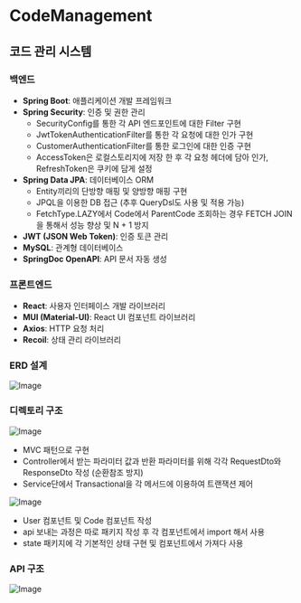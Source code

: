 # CodeManagement

## 코드 관리 시스템

### 백엔드
- **Spring Boot**: 애플리케이션 개발 프레임워크  
- **Spring Security**: 인증 및 권한 관리
  - SecurityConfig를 통한 각 API 엔드포인트에 대한 Filter 구현
  - JwtTokenAuthenticationFilter를 통한 각 요청에 대한 인가 구현
  - CustomerAuthenticationFilter를 통한 로그인에 대한 인증 구현
  - AccessToken은 로컬스토리지에 저장 한 후 각 요청 헤더에 담아 인가, RefreshToken은 쿠키에 담게 설정
- **Spring Data JPA**: 데이터베이스 ORM
  - Entity끼리의 단방향 매핑 및 양방향 매핑 구현
  - JPQL을 이용한 DB 접근 (추후 QueryDsl도 사용 및 적용 가능)
  - FetchType.LAZY에서 Code에서 ParentCode 조회하는 경우 FETCH JOIN을 통해서 성능 향상 및 N + 1 방지
- **JWT (JSON Web Token)**: 인증 토큰 관리  
- **MySQL**: 관계형 데이터베이스  
- **SpringDoc OpenAPI**: API 문서 자동 생성


### 프론트엔드
- **React**: 사용자 인터페이스 개발 라이브러리  
- **MUI (Material-UI)**: React UI 컴포넌트 라이브러리  
- **Axios**: HTTP 요청 처리  
- **Recoil**: 상태 관리 라이브러리

### ERD 설계

![Image](https://github.com/user-attachments/assets/d191ff0e-c9ab-4afd-aee5-3db68c6e7241)



### 디렉토리 구조
![Image](https://github.com/user-attachments/assets/2d9ec789-7218-4d66-aef5-ba006553d00a)
- MVC 패턴으로 구현
- Controller에서 받는 파라미터 값과 반환 파라미터를 위해 각각 RequestDto와 ResponseDto 작성 (순환참조 방지)
- Service단에서 Transactional을 각 메서드에 이용하여 트랜잭션 제어


![Image](https://github.com/user-attachments/assets/1f05ea65-ca16-4e60-a4be-689fe3151745)
- User 컴포넌트 및 Code 컴포넌트 작성
- api 보내는 과정은 따로 패키지 작성 후 각 컴포넌트에서 import 해서 사용
- state 패키지에 각 기본적인 상태 구현 및 컴포넌트에서 가져다 사용

### API 구조
![Image](https://github.com/user-attachments/assets/23f1ae9a-d219-47fe-8ae8-8d7b6aedde13)
